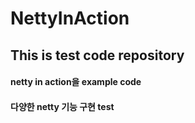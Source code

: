 # NettyInAction

## This is test code repository

#### netty in action을 example code
#### 다양한 netty 기능 구현 test
